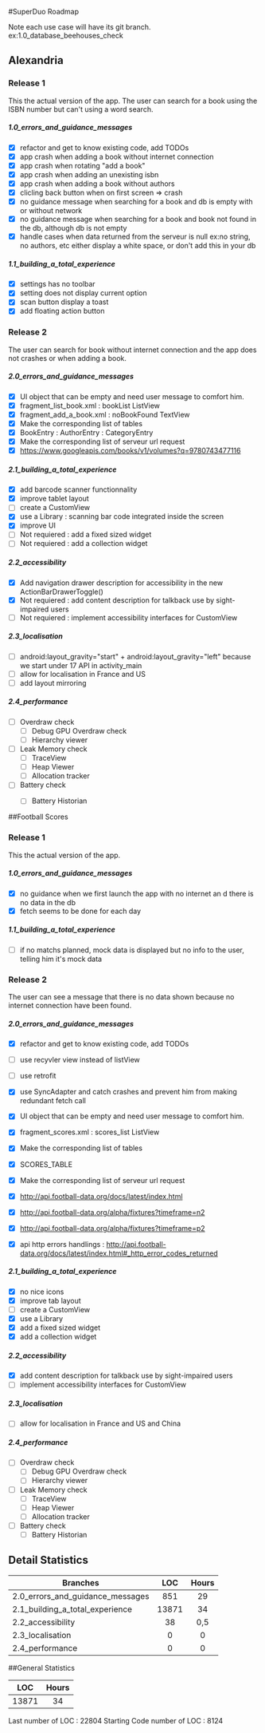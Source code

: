#SuperDuo Roadmap

Note each use case will have its git branch. ex:1.0_database_beehouses_check

## Alexandria

### Release 1
This the actual version of the app. The user can search for a book using the ISBN number but can't using a word search.
##### 1.0_errors_and_guidance_messages
  - [x] refactor and get to know existing code, add TODOs
  - [x] app crash when adding a book without internet connection
  - [x] app crash when rotating "add a book"
  - [x] app crash when adding an unexisting isbn
  - [x] app crash when adding a book without authors
  - [x] clicling back button when on first screen => crash
  - [x] no guidance message when searching for a book and db is empty with or without network
  - [x] no guidance message when searching for a book and book not found in the db, although db is not empty
  - [x] handle cases when data returned from the serveur is null ex:no string, no authors, etc either display a white space, or don't add this in your db
  
##### 1.1_building_a_total_experience
  - [x] settings has no toolbar
  - [x] setting does not display current option
  - [x] scan button display a toast
  - [x] add floating action button

### Release 2 
The user can search for book without internet connection and the app does not crashes or when adding a book.

##### 2.0_errors_and_guidance_messages
  - [x] UI object that can be empty and need user message to comfort him.
   - [x] fragment_list_book.xml : bookList ListView 
   - [x] fragment_add_a_book.xml : noBookFound TextView 
  - [x] Make the corresponding list of tables
   - [x] BookEntry : AuthorEntry : CategoryEntry
  - [x] Make the corresponding list of serveur url request
   - [x] https://www.googleapis.com/books/v1/volumes?q=9780743477116

##### 2.1_building_a_total_experience
  - [x] add barcode scanner functionnality
  - [x] improve tablet layout
  - [ ] create a CustomView
  - [x] use a Library : scanning bar code integrated inside the screen
  - [x] improve UI  
  - [ ] Not requiered : add a fixed sized widget
  - [ ] Not requiered : add a collection widget  

##### 2.2_accessibility
  - [x] Add navigation drawer description for accessibility in the new ActionBarDrawerToggle()
  - [x] Not requiered : add content description for talkback use by sight-impaired users
  - [ ] Not requiered : implement accessibility interfaces for CustomView
 
##### 2.3_localisation
  - [ ] android:layout_gravity="start" + android:layout_gravity="left" because we start under 17 API in activity_main
  - [ ] allow for localisation in France and US
  - [ ] add layout mirroring
  
##### 2.4_performance
  - [ ] Overdraw check
    - [ ] Debug GPU Overdraw check
	- [ ] Hierarchy viewer
  - [ ] Leak Memory check  
	- [ ] TraceView	
	- [ ] Heap Viewer
	- [ ] Allocation tracker
  - [ ] Battery check
	- [ ] Battery Historian


##Football Scores

### Release 1
This the actual version of the app.
##### 1.0_errors_and_guidance_messages
  - [x] no guidance when we first launch the app with no internet an d there is no data in the db
  - [x] fetch seems to be done for each day

##### 1.1_building_a_total_experience
  - [ ] if no matchs planned, mock data is displayed but no info to the user, telling him it's mock data

### Release 2 
The user can see a message that there is no data shown because no internet connection have been found.

##### 2.0_errors_and_guidance_messages
  - [x] refactor and get to know existing code, add TODOs
  - [ ] use recyvler view instead of listView
  - [ ] use retrofit
  - [x] use SyncAdapter and catch crashes and prevent him from making redundant fetch call
  - [x] UI object that can be empty and need user message to comfort him.
   - [x]  fragment_scores.xml : scores_list ListView
  - [x] Make the corresponding list of tables
   - [x] SCORES_TABLE
  - [x] Make the corresponding list of serveur url request
   - [x] http://api.football-data.org/docs/latest/index.html
   - [x] http://api.football-data.org/alpha/fixtures?timeframe=n2
   - [x] http://api.football-data.org/alpha/fixtures?timeframe=p2
  - [x] api http errors handlings : http://api.football-data.org/docs/latest/index.html#_http_error_codes_returned


##### 2.1_building_a_total_experience
  - [x] no nice icons
  - [x] improve tab layout 
  - [ ] create a CustomView
  - [x] use a Library
  - [x] add a fixed sized widget
  - [x] add a collection widget  

##### 2.2_accessibility
  - [x] add content description for talkback use by sight-impaired users
  - [ ] implement accessibility interfaces for CustomView
 
##### 2.3_localisation
  - [ ] allow for localisation in France and US and China
  
##### 2.4_performance
  - [ ] Overdraw check
    - [ ] Debug GPU Overdraw check
	- [ ] Hierarchy viewer
  - [ ] Leak Memory check  
	- [ ] TraceView	
	- [ ] Heap Viewer
	- [ ] Allocation tracker
  - [ ] Battery check
	- [ ] Battery Historian

## Detail Statistics

| Branches  | LOC    | Hours |
| ------------- | :-----------: |:-------------: |
| 2.0_errors_and_guidance_messages|851   |  29   |
| 2.1_building_a_total_experience|13871  |34     |
| 2.2_accessibility|38|0,5|
| 2.3_localisation|0|0|
| 2.4_performance|0|0|




##General Statistics


| LOC    | Hours | 
| :------: | :-----: 
|13871  |34     | 

Last number of LOC :  22804
Starting Code number of LOC : 8124
